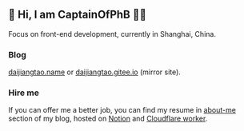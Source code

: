 ## 👋 Hi, I am CaptainOfPhB 👨‍💻

Focus on front-end development, currently in Shanghai, China.

### Blog

[daijiangtao.name][1] or [daijiangtao.gitee.io][2] (mirror site).

### Hire me

If you can offer me a better job, you can find my resume in [about-me][3] section of my blog, hosted on [Notion][4] and [Cloudflare worker][5].

[1]: https://daijiangtao.name             'personal site'
[2]: https://daijiangtao.gitee.io         'personal mirror site'
[3]: https://daijiangtao.name/about-me    'resume'
[4]: https://www.notion.so                'notion'
[5]: https://workers.cloudflare.com       'cloudflare worker'
